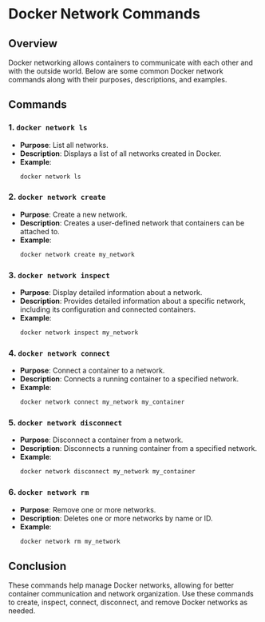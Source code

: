 # Docker Network Commands

## Overview
Docker networking allows containers to communicate with each other and with the outside world. Below are some common Docker network commands along with their purposes, descriptions, and examples.

## Commands

### 1. `docker network ls`
- **Purpose**: List all networks.
- **Description**: Displays a list of all networks created in Docker.
- **Example**:
    ```sh
    docker network ls
    ```

### 2. `docker network create`
- **Purpose**: Create a new network.
- **Description**: Creates a user-defined network that containers can be attached to.
- **Example**:
    ```sh
    docker network create my_network
    ```

### 3. `docker network inspect`
- **Purpose**: Display detailed information about a network.
- **Description**: Provides detailed information about a specific network, including its configuration and connected containers.
- **Example**:
    ```sh
    docker network inspect my_network
    ```

### 4. `docker network connect`
- **Purpose**: Connect a container to a network.
- **Description**: Connects a running container to a specified network.
- **Example**:
    ```sh
    docker network connect my_network my_container
    ```

### 5. `docker network disconnect`
- **Purpose**: Disconnect a container from a network.
- **Description**: Disconnects a running container from a specified network.
- **Example**:
    ```sh
    docker network disconnect my_network my_container
    ```

### 6. `docker network rm`
- **Purpose**: Remove one or more networks.
- **Description**: Deletes one or more networks by name or ID.
- **Example**:
    ```sh
    docker network rm my_network
    ```

## Conclusion
These commands help manage Docker networks, allowing for better container communication and network organization. Use these commands to create, inspect, connect, disconnect, and remove Docker networks as needed.